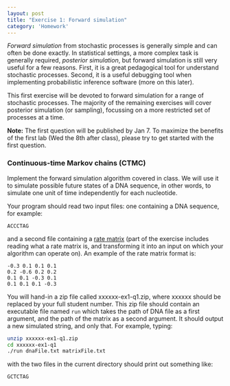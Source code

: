 ```yaml
---
layout: post
title: "Exercise 1: Forward simulation"
category: 'Homework'
---
```



*Forward simulation* from stochastic processes is generally simple and can often be done exactly. In statistical settings, a more complex task is generally required, *posterior simulation*, but forward simulation is still very useful for a few reasons. First, it is a great pedagogical tool for understand stochastic processes. Second, it is a useful debugging tool when implementing probabilistic inference software (more on this later).

This first exercise will be devoted to forward simulation for a range of stochastic processes. The majority of the remaining exercises will cover posterior simulation (or sampling), focussing on a more restricted set of processes at a time. 

**Note:** The first question will be published by Jan 7. To maximize the benefits of the first lab (Wed the 8th after class), please try to get started with the first question.

### Continuous-time Markov chains (CTMC)

Implement the forward simulation algorithm covered in class. We will use it to simulate possible future states of a DNA sequence, in other words, to simulate one unit of time independently for each nucleotide. 

Your program should read two input files: one containing a DNA sequence, for example:

```text
ACCCTAG
```

and a second file containing a [rate matrix](http://en.wikipedia.org/wiki/Continuous_time_Markov_chain) (part of the exercise includes reading what a rate matrix is, and transforming it into an input on which your algorithm can operate on). An example of the rate matrix format is:

```text
-0.3 0.1 0.1 0.1
0.2 -0.6 0.2 0.2
0.1 0.1 -0.3 0.1
0.1 0.1 0.1 -0.3
```

You will hand-in a zip file called xxxxxx-ex1-q1.zip, where xxxxxx should be replaced by your full student number. This zip file should contain an executable file named ``run`` which takes the path of DNA file as a first argument, and the path of the matrix as a second argument. It should output a new simulated string, and only that. For example, typing:

```bash
unzip xxxxxx-ex1-q1.zip
cd xxxxxx-ex1-q1
./run dnaFile.txt matrixFile.txt
```
with the two files in the current directory should print out something like:

```text
GCTCTAG
```


<!-- 
Question 1: Random partitions
-----------------------------

TODO

Candidates for others

- brownian motion
- GP
- CTMC
- PP
- PY
- IBP
- Kingman's coalescent
- something from a combinatorial space?
- diffusion?


Later assignments

- Some basic DP sampling?
- Yee Whye's CTMC algorithm?
 -->

